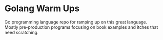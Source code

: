 # Golang Warm Ups
Go programming language repo for ramping up on this great language. Mostly pre-production programs focusing on book examples and itches that need scratching.
